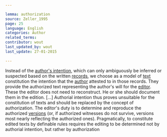 ```yaml
---

lemma: authorization
source: Zeller_1995
page: 25 
language: English
categories: Author
related_terms: 
contributor: wout
last_updated_by: wout
last_update: 27-01-2015
        
---
```


Instead of the [author's intention](intentionality), which can only ambiguously be inferred or suspected based on the written [records](record.html), we choose as a model of [text](text.html) constitution the intention that the [author](author.html) attested to in those records. They provide the authorized text representing the author's will for the [editor](editor.html). These the editor does not need to reconstruct. He or she should document them in the edition. [...] Authorial intention thus proves unsuitable for the constitution of texts and should be replaced by the concept of authorization. The editor's duty is to determine and reproduce the authorized [versions](version.html) (or, if authorized witnesses do not survive, versions most nearly reflecting the authorized ones). Pragmatically, to constitute edited texts by definable rules requires the editing to be determined not by authorial intention, but rather by authorization 

